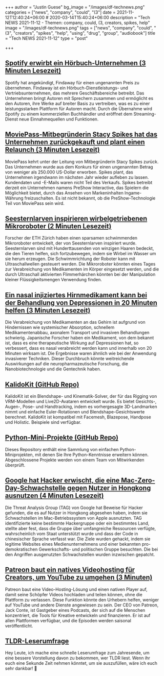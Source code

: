 +++
author = "Justin Guese"
bg_image = "/images/df-technews.png"
categories = ["news", "company", "could", "(3"]
date = 2021-11-12T12:40:24+06:00 # 2020-03-14T15:40:24+06:00
description = "Tech NEWS 2021-11-12 - Themen: company, could, (3, creators, spikes, help"
image = "/images/df-technews.png"
tags = ["news", "company", "could", "(3", "creators", "spikes", "help", "using", "drug", "group", "audiobook"]
title = "Tech NEWS 2021-11-12"
type = "post"

+++

## [Spotify erwirbt ein Hörbuch-Unternehmen (3 Minuten Lesezeit)](https://www.theverge.com/2021/11/11/22776777/spotify-findaway-acquire-audiobooks-podcasts-buy)

 Spotify hat angekündigt, Findaway für einen ungenannten Preis zu übernehmen. Findaway ist ein Hörbuch-Dienstleistungs- und Vertriebsunternehmen, das mehrere Geschäftsbereiche betreibt. Das Unternehmen bringt Autoren mit Sprechern zusammen und ermöglicht es den Autoren, ihre Werke auf breiter Basis zu vertreiben, was es zu einer leistungsstarken Plattform für Autoren macht. Durch die Übernahme wird Spotify zu einem kommerziellen Buchhändler und eröffnet dem Streaming-Dienst neue Einnahmequellen und Funktionen.

## [MoviePass-Mitbegründerin Stacy Spikes hat das Unternehmen zurückgekauft und plant einen Relaunch (3 Minuten Lesezeit)](https://www.businessinsider.com/moviepass-cofounder-stacy-spikes-buys-back-company-and-plans-relaunch-2021-11)

 MoviePass kehrt unter der Leitung von Mitbegründerin Stacy Spikes zurück. Das Unternehmen wurde aus dem Konkurs für einen ungenannten Betrag von weniger als 250.000 US-Dollar erworben. Spikes plant, das Unternehmen irgendwann im nächsten Jahr wieder aufleben zu lassen. Kundendaten und -E-Mails waren nicht Teil des Verkaufs. Spikes betreibt derzeit ein Unternehmen namens PreShow Interactive, das Spielern die Möglichkeit bietet, durch das Ansehen von Markeninhalten Ingame-Währung freizuschalten. Es ist nicht bekannt, ob die PreShow-Technologie Teil von MoviePass sein wird.

## [Seesternlarven inspirieren wirbelgetriebenen Mikroroboter (2 Minuten Lesezeit)](https://newatlas.com/robotics/starfish-larva-microrobot-vortex/)

 Forscher der ETH Zürich haben einen sparsamen schwimmenden Mikroroboter entwickelt, der von Seesternlarven inspiriert wurde. Seesternlarven sind mit Hunderttausenden von winzigen Haaren bedeckt, die den Tieren helfen, sich fortzubewegen, indem sie Wirbel im Wasser um sie herum erzeugen. Die Schwimmrichtung der Roboter kann mit Ultraschallwellen gesteuert werden. Die Mikroroboter könnten eines Tages zur Verabreichung von Medikamenten im Körper eingesetzt werden, und die durch Ultraschall aktivierten Flimmerhärchen könnten bei der Manipulation kleiner Flüssigkeitsmengen Verwendung finden.

## [Ein nasal injiziertes Hirnmedikament kann bei der Behandlung von Depressionen in 20 Minuten helfen (3 Minuten Lesezeit)](https://interestingengineering.com/nasally-injected-brain-drug-can-help-treat-depression-in-20-minutes)

 Die Verabreichung von Medikamenten an das Gehirn ist aufgrund von Hindernissen wie systemischer Absorption, schnellem Medikamentenabbau, axonalem Transport und invasiven Behandlungen schwierig. Japanische Forscher haben ein Medikament, von dem bekannt ist, dass es eine therapeutische Wirkung auf Depressionen hat, so verbessert, dass es nasal verabreicht werden kann und innerhalb von 20 Minuten wirksam ist. Die Ergebnisse waren ähnlich wie bei der Anwendung invasiverer Techniken. Dieser Durchbruch könnte weitreichende Auswirkungen auf die neuropharmazeutische Forschung, die Nanobiotechnologie und die Gentechnik haben.

## [KalidoKit (GitHub Repo)](https://github.com/yeemachine/kalidokit)

 KalidoKit ist ein Blendshape- und Kinematik-Solver, der für das Rigging von VRM-Modellen und Live2D-Avataren entwickelt wurde. Es bietet Gesichts-, Augen-, Pose- und Handtracking, indem es vorhergesagte 3D-Landmarken nimmt und einfache Euler-Rotationen und Blendshape-Gesichtswerte berechnet. KalidoKit ist kompatibel mit Facemesh, Blazepose, Handpose und Holistic. Beispiele sind verfügbar.

## [Python-Mini-Projekte (GitHub Repo)](https://github.com/Python-World/python-mini-projects)

 Dieses Repository enthält eine Sammlung von einfachen Python-Miniprojekten, mit denen Sie Ihre Python-Kenntnisse erweitern können. Abgeschlossene Projekte werden von einem Team von Mitwirkenden überprüft.

## [Google hat Hacker erwischt, die eine Mac-Zero-Day-Schwachstelle gegen Nutzer in Hongkong ausnutzen (4 Minuten Lesezeit)](https://www.vice.com/en/article/93bw8y/google-caught-hackers-using-a-mac-zero-day-against-hong-kong-users)

 Die Threat Analysis Group (TAG) von Google hat Beweise für Hacker gefunden, die es auf Nutzer in Hongkong abgesehen haben, indem sie Schwachstellen im Mac-Betriebssystem von Apple ausnutzten. TAG identifizierte keine bestimmte Hackergruppe oder ein bestimmtes Land, stellte aber fest, dass die Gruppe über umfangreiche Ressourcen verfügte, wahrscheinlich vom Staat unterstützt wurde und dass der Code in chinesischer Sprache verfasst war. Die Ziele wurden gehackt, indem sie legitime Websites eines Medienunternehmens und einer bekannten pro-demokratischen Gewerkschafts- und politischen Gruppe besuchten. Die bei den Angriffen ausgenutzten Schwachstellen wurden inzwischen gepatcht.

## [Patreon baut ein natives Videohosting für Creators, um YouTube zu umgehen (3 Minuten)](https://www.theverge.com/2021/11/11/22774301/patreon-jack-conte-video-player-podcast-youtube-launch?scrolla=5eb6d68b7fedc32c19ef33b4)

 Patreon baut eine Video-Hosting-Lösung und einen nativen Player auf, damit seine Schöpfer Videos hochladen und teilen können, ohne die Plattform zu verlassen. Diese Funktion könnte den Urhebern helfen, weniger auf YouTube und andere Dienste angewiesen zu sein. Der CEO von Patreon, Jack Conte, ist Gastgeber eines Podcasts, der sich auf die Menschen konzentriert, die Tools für Kreative entwickeln und finanzieren. Er ist auf allen Plattformen verfügbar, und die Episoden werden saisonal veröffentlicht.

## [TLDR-Leserumfrage](https://danni763618.typeform.com/tldr-survey/1/0100017d13d61762-8a6bffa6-2b67-4944-902b-2825a4950b65-000000/mvWhP4Ti1CzFgfyvug4TIdvfRqb4Kf4VsP-haA-izG8=223)

 Hey Leute, ich mache eine schnelle Leserumfrage zum Jahresende, um eine bessere Vorstellung davon zu bekommen, wer TLDR liest. Wenn ihr euch eine Sekunde Zeit nehmen könntet, um sie auszufüllen, wäre ich euch sehr dankbar! 🙏

